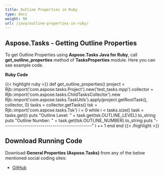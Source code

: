 ```yaml
---
title: Outline Properties in Ruby
type: docs
weight: 90
url: /java/outline-properties-in-ruby/
---
```


## **Aspose.Tasks - Getting Outline Properties**
To get Outline Properties using **Aspose.Tasks Java for Ruby**, call **get_outline_properties** method of **TasksProperties** module. Here you can see example code.

**Ruby Code**

{{< highlight ruby >}}
def get_outline_properties()
    project = Rjb::import('com.aspose.tasks.Project').new('test_tasks.mpp')
    collector = Rjb::import('com.aspose.tasks.ChildTasksCollector').new
    Rjb::import('com.aspose.tasks.TaskUtils').apply(project.getRootTask(), collector, 0)
    tasks = collector.getTasks()
    tsk = Rjb::import('com.aspose.tasks.Tsk')
    i = 0
    while i < tasks.size()
        task = tasks.get(i)
        puts "Outline Level: " + task.get(tsk.OUTLINE_LEVEL).to_string
        puts "Outline Number: " + task.get(tsk.OUTLINE_NUMBER).to_string
        puts "---------------------------------------------"
        i += 1
    end
end
{{< /highlight >}}

## **Download Running Code**
Download **General Properties (Aspose.Tasks)** from any of the below mentioned social coding sites:

- [GitHub](https://github.com/aspose-tasks/Aspose.Tasks-for-Java/blob/master/Plugins/Aspose_Tasks_Java_for_Ruby/lib/asposetasksjava/Tasks/tasksproperties.rb)
